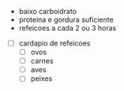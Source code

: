 - baixo carboidrato
- proteina e gordura suficiente
- refeicoes a cada 2 ou 3 horas
- [ ] cardapio de refeicoes
	- [ ] ovos
	- [ ] carnes 
	- [ ] aves 
	- [ ] peixes